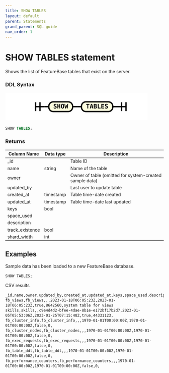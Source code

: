 ```yaml
---
title: SHOW TABLES
layout: default
parent: Statements
grand_parent: SQL guide
nav_order: 1
---
```


# SHOW TABLES statement

Shows the list of FeatureBase tables that exist on the server.

### DDL Syntax

![expr](/assets/images/sql-guide/show_tables.svg)

```sql
SHOW TABLES;
```
### Returns

| Column Name | Data type | Description |
|---|---|---|
| _id |   | Table ID |
| name | string | Name of the table |
| owner |   | Owner of table (omitted for system-created sample data) |
| updated_by |  | Last user to update table |
| created_at | timestamp | Table time-date created |
| updated_at | timestamp | Table time-date last updated |
| keys | bool |
| space_used |  |  |
| description |  |
| track_existence | bool |  |
| shard_width  | int  |  |

## Examples

Sample data has been loaded to a new FeatureBase database.
```
SHOW TABLES;
```
CSV results
```
_id,name,owner,updated_by,created_at,updated_at,keys,space_used,description
fb_views,fb_views,,,2023-01-18T06:05:23Z,2023-01-18T06:05:23Z,true,8642560,system table for views
skills,skills,,c9e4d4d2-bfee-4dae-8b1e-e172bf17b2d7,2023-01-05T05:53:06Z,2023-01-25T07:15:48Z,true,44331123,
fb_cluster_info,fb_cluster_info,,,1970-01-01T00:00:00Z,1970-01-01T00:00:00Z,false,0,
fb_cluster_nodes,fb_cluster_nodes,,,1970-01-01T00:00:00Z,1970-01-01T00:00:00Z,false,0,
fb_exec_requests,fb_exec_requests,,,1970-01-01T00:00:00Z,1970-01-01T00:00:00Z,false,0,
fb_table_ddl,fb_table_ddl,,,1970-01-01T00:00:00Z,1970-01-01T00:00:00Z,false,0,
fb_performance_counters,fb_performance_counters,,,1970-01-01T00:00:00Z,1970-01-01T00:00:00Z,false,0,
```
